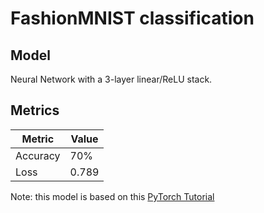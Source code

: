 # FashionMNIST classification 

## Model

Neural Network with a 3-layer linear/ReLU stack. 

## Metrics

| Metric    | Value |
|-----------|-------|
| Accuracy  | 70%   |
| Loss      | 0.789 |

Note: this model is based on this [PyTorch Tutorial](https://pytorch.org/tutorials/beginner/basics/intro.html)

